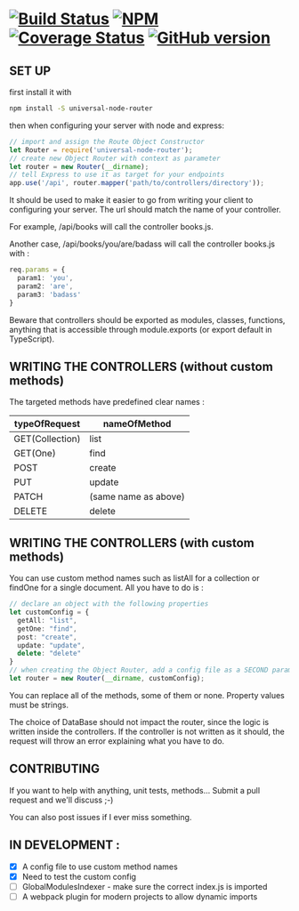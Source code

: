 [![Build Status](https://travis-ci.org/gaspaonrocks/universal-node-router.svg?branch=master)](https://travis-ci.org/gaspaonrocks/universal-node-router) [![NPM](https://nodei.co/npm/universal-node-router.png?downloads=true&stars=true)](https://www.npmjs.com/package/universal-node-router) [![Coverage Status](https://coveralls.io/repos/github/gaspaonrocks/universal-node-router/badge.svg?branch=master)](https://coveralls.io/github/gaspaonrocks/universal-node-router?branch=master) [![GitHub version](https://badge.fury.io/gh/gaspaonrocks%2Funiversal-node-router.svg)](https://badge.fury.io/gh/gaspaonrocks%2Funiversal-node-router)
===========

## SET UP

first install it with 
```bash
npm install -S universal-node-router
```

then when configuring your server with node and express:

```typescript
// import and assign the Route Object Constructor
let Router = require('universal-node-router');
// create new Object Router with context as parameter
let router = new Router(__dirname);
// tell Express to use it as target for your endpoints
app.use('/api', router.mapper('path/to/controllers/directory'));
```

It should be used to make it easier to go from writing your client to configuring your server. The url should match the name of your controller.

For example, /api/books will call the controller books.js.

Another case, /api/books/you/are/badass will call the controller books.js with : 
```typescript
req.params = {
  param1: 'you',
  param2: 'are',
  param3: 'badass'
}
```

Beware that controllers should be exported as modules, classes, functions, anything that is accessible through module.exports (or export default in TypeScript).

## WRITING THE CONTROLLERS (without custom methods)
The targeted methods have predefined clear names :

typeOfRequest | nameOfMethod
--- | ---
GET(Collection) | list
GET(One) | find
POST | create
PUT | update 
PATCH | (same name as above)
DELETE | delete

## WRITING THE CONTROLLERS (with custom methods)

You can use custom method names such as listAll for a collection or findOne for a single document.
All you have to do is :

```typescript
// declare an object with the following properties
let customConfig = {
  getAll: "list",
  getOne: "find",
  post: "create",
  update: "update",
  delete: "delete"
}
// when creating the Object Router, add a config file as a SECOND parameter
let router = new Router(__dirname, customConfig);
```

You can replace all of the methods, some of them or none. Property values must be strings.

The choice of DataBase should not impact the router, since the logic is written inside the controllers.
If the controller is not written as it should, the request will throw an error explaining what you have to do.

## CONTRIBUTING
If you want to help with anything, unit tests, methods... Submit a pull request and we'll discuss ;-)

You can also post issues if I ever miss something.

## IN DEVELOPMENT : 
 - [X] A config file to use custom method names
 - [X] Need to test the custom config
 - [ ] GlobalModulesIndexer - make sure the correct index.js is imported
 - [ ] A webpack plugin for modern projects to allow dynamic imports